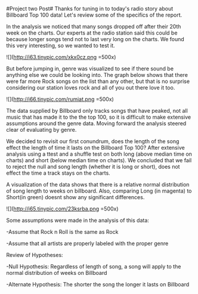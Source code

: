 #Project two Post#
Thanks for tuning in to today's radio story about Billboard Top 100 data! Let's review some of the specifics of the report. 

In the analysis we noticed that many songs dropped off after their 20th week on the charts. Our experts at the radio station said this could be because longer songs tend not to last very long on the charts. We found this very interesting, so we wanted to test it. 

![](http://i63.tinypic.com/xkx0cz.png =500x)

But before jumping in, genre was visualized to see if there sound be anything else we could be looking into. The graph below shows that there were far more Rock songs on the list than any other, but that is no surprise considering our station loves rock and all of you out there love it too.

![](http://i66.tinypic.com/rumiat.png =500x)

The data supplied by Billboard only tracks songs that have peaked, not all music that has made it to the the top 100, so it is difficult to make extensive assumptions around the genre data. Moving forward the analysis steered clear of evaluating by genre. 

We decided to revisit our first conundrum, does the length of the song effect the length of time it lasts on the Billboard Top 100? After extensive analysis using a ttest and a shuffle test on both long (above median time on charts) and short (below median time on charts). We concluded that we fail to reject the null and song length (whether it is long or short), does not effect the time a track stays on the charts. 

A visualization of the data shows that there is a relative normal distribution of song length to weeks on billboard. Also, comparing Long (in magenta) to Short(in green) doesnt show any significant differences. 

![](http://i65.tinypic.com/23ksrba.png =500x)

Some assumptions were made in the analysis of this data:

-Assume that Rock n Roll is the same as Rock 

-Assume that all artists are properly labeled with the proper genre


Review of Hypotheses:

-Null Hypothesis: Regardless of length of song, a song will apply to the normal distribution of weeks on Billboard

-Alternate Hypothesis: The shorter the song the longer it lasts on Billboard
